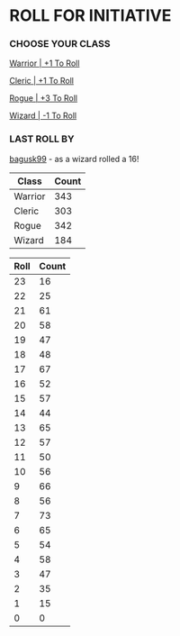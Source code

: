 # ROLL FOR INITIATIVE
### CHOOSE YOUR CLASS

[Warrior | +1 To Roll](https://github.com/benjaminsampica/benjaminsampica/issues/new?title=roll%7Cwarrior&body=Just+click+%27Submit+new+issue%27.)

[Cleric | +1 To Roll](https://github.com/benjaminsampica/benjaminsampica/issues/new?title=roll%7Ccleric&body=Just+click+%27Submit+new+issue%27.)

[Rogue | +3 To Roll](https://github.com/benjaminsampica/benjaminsampica/issues/new?title=roll%7Crogue&body=Just+click+%27Submit+new+issue%27.)

[Wizard | -1 To Roll](https://github.com/benjaminsampica/benjaminsampica/issues/new?title=roll%7Cwizard&body=Just+click+%27Submit+new+issue%27.)
### LAST ROLL BY
[bagusk99](https://www.github.com/bagusk99) - as a wizard rolled a 16!

|Class|Count|
|-|-|
|Warrior|343|
|Cleric|303|
|Rogue|342|
|Wizard|184|

|Roll|Count|
|-|-|
|23|16
|22|25
|21|61
|20|58
|19|47
|18|48
|17|67
|16|52
|15|57
|14|44
|13|65
|12|57
|11|50
|10|56
|9|66
|8|56
|7|73
|6|65
|5|54
|4|58
|3|47
|2|35
|1|15
|0|0
